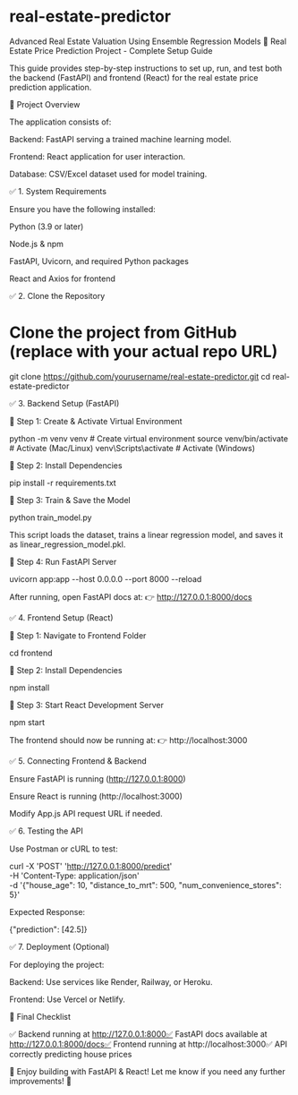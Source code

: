 # real-estate-predictor
Advanced Real Estate Valuation Using Ensemble Regression Models
📌 Real Estate Price Prediction Project - Complete Setup Guide

This guide provides step-by-step instructions to set up, run, and test both the backend (FastAPI) and frontend (React) for the real estate price prediction application.

🔹 Project Overview

The application consists of:

Backend: FastAPI serving a trained machine learning model.

Frontend: React application for user interaction.

Database: CSV/Excel dataset used for model training.

✅ 1. System Requirements

Ensure you have the following installed:

Python (3.9 or later)

Node.js & npm

FastAPI, Uvicorn, and required Python packages

React and Axios for frontend

✅ 2. Clone the Repository

# Clone the project from GitHub (replace with your actual repo URL)
git clone https://github.com/yourusername/real-estate-predictor.git
cd real-estate-predictor

✅ 3. Backend Setup (FastAPI)

📌 Step 1: Create & Activate Virtual Environment

python -m venv venv  # Create virtual environment
source venv/bin/activate  # Activate (Mac/Linux)
venv\Scripts\activate  # Activate (Windows)

📌 Step 2: Install Dependencies

pip install -r requirements.txt

📌 Step 3: Train & Save the Model

python train_model.py

This script loads the dataset, trains a linear regression model, and saves it as linear_regression_model.pkl.

📌 Step 4: Run FastAPI Server

uvicorn app:app --host 0.0.0.0 --port 8000 --reload

After running, open FastAPI docs at: 👉 http://127.0.0.1:8000/docs

✅ 4. Frontend Setup (React)

📌 Step 1: Navigate to Frontend Folder

cd frontend

📌 Step 2: Install Dependencies

npm install

📌 Step 3: Start React Development Server

npm start

The frontend should now be running at: 👉 http://localhost:3000

✅ 5. Connecting Frontend & Backend

Ensure FastAPI is running (http://127.0.0.1:8000)

Ensure React is running (http://localhost:3000)

Modify App.js API request URL if needed.

✅ 6. Testing the API

Use Postman or cURL to test:

curl -X 'POST' 'http://127.0.0.1:8000/predict' \
-H 'Content-Type: application/json' \
-d '{"house_age": 10, "distance_to_mrt": 500, "num_convenience_stores": 5}'

Expected Response:

{"prediction": [42.5]}

✅ 7. Deployment (Optional)

For deploying the project:

Backend: Use services like Render, Railway, or Heroku.

Frontend: Use Vercel or Netlify.

🎯 Final Checklist

✅ Backend running at http://127.0.0.1:8000✅ FastAPI docs available at http://127.0.0.1:8000/docs✅ Frontend running at http://localhost:3000✅ API correctly predicting house prices

🚀 Enjoy building with FastAPI & React! Let me know if you need any further improvements! 🎉
